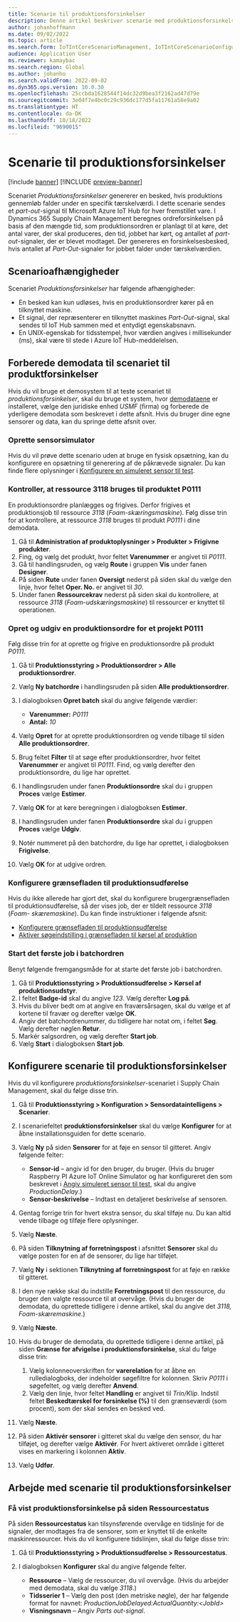 ```yaml
---
title: Scenarie til produktionsforsinkelser
description: Denne artikel beskriver scenarie med produktionsforsinkelser, der genererer en besked, hvis produktionsgennemløb falder under en specifik tærskelværdi.
author: johanhoffmann
ms.date: 09/02/2022
ms.topic: article
ms.search.form: IoTIntCoreScenarioManagement, IoTIntCoreScenarioConfigurationWizardV2, IoTIntMfgResourceStatusConfiguration, IoTIntMfgResourceStatus
audience: Application User
ms.reviewer: kamaybac
ms.search.region: Global
ms.author: johanho
ms.search.validFrom: 2022-09-02
ms.dyn365.ops.version: 10.0.30
ms.openlocfilehash: 25ccbda1628544f14dc32d9bea3f2162ad47d79e
ms.sourcegitcommit: 3e04f7e4bc0c29c936dc177d5fa11761a58e9a02
ms.translationtype: HT
ms.contentlocale: da-DK
ms.lasthandoff: 10/18/2022
ms.locfileid: "9690015"
---
```

# <a name="the-production-delays-scenario"></a>Scenarie til produktionsforsinkelser

[!include [banner](../includes/banner.md)]
[!INCLUDE [preview-banner](../includes/preview-banner.md)]
<!-- KFM: Preview until further notice -->

Scenariet *Produktionsforsinkelser* genererer en besked, hvis produktions gennemløb falder under en specifik tærskelværdi. I dette scenarie sendes et *part-out*-signal til Microsoft Azure IoT Hub for hver fremstillet vare. I Dynamics 365 Supply Chain Management beregnes ordreforsinkelsen på basis af den mængde tid, som produktionsordren er planlagt til at køre, det antal varer, der skal produceres, den tid, jobbet har kørt, og antallet af *part-out*-signaler, der er blevet modtaget. Der genereres en forsinkelsesbesked, hvis antallet af *Part-Out*-signaler for jobbet falder under tærskelværdien.

## <a name="scenario-dependencies"></a>Scenarioafhængigheder

Scenariet *Produktionsforsinkelser* har følgende afhængigheder:

- En besked kan kun udløses, hvis en produktionsordrer kører på en tilknyttet maskine.
- Et signal, der repræsenterer en tilknyttet maskines *Part-Out*-signal, skal sendes til IoT Hub sammen med et entydigt egenskabsnavn.
- En UNIX-egenskab for tidsstempel, hvor værdien angives i millisekunder (ms), skal være til stede i Azure IoT Hub-meddelelsen.

## <a name="prepare-demo-data-for-the-product-delays-scenario"></a>Forberede demodata til scenariet til produktforsinkelser

Hvis du vil bruge et demosystem til at teste scenariet til *produktionsforsinkelser*, skal du bruge et system, hvor [demodataene](../../fin-ops-core/fin-ops/get-started/demo-data.md) er installeret, vælge den juridiske enhed *USMF* (firma) og forberede de yderligere demodata som beskrevet i dette afsnit. Hvis du bruger dine egne sensorer og data, kan du springe dette afsnit over.

### <a name="set-up-sensor-simulator"></a>Oprette sensorsimulator

Hvis du vil prøve dette scenario uden at bruge en fysisk opsætning, kan du konfigurere en opsætning til generering af de påkrævede signaler. Du kan finde flere oplysninger i [Konfigurere en simuleret sensor til test](sdi-set-up-simulated-sensor.md).

### <a name="verify-that-resource-3118-is-used-for-product-p0111"></a>Kontroller, at ressource 3118 bruges til produktet P0111

En produktionsordre planlægges og frigives. Derfor frigives et produktionsjob til ressource *3118* (*Foam-skæringsmaskine*). Følg disse trin for at kontrollere, at ressource *3118* bruges til produkt *P0111* i dine demodata.

1. Gå til **Administration af produktoplysninger \> Produkter \> Frigivne produkter**.
1. Fing, og vælg det produkt, hvor feltet **Varenummer** er angivet til *P0111*.
1. Gå til handlingsruden, og vælg **Route** i gruppen **Vis** under fanen **Designer**.
1. På siden **Rute** under fanen **Oversigt** nederst på siden skal du vælge den linje, hvor feltet **Oper. No.** er angivet til *30*.
1. Under fanen **Ressourcekrav** nederst på siden skal du kontrollere, at ressource *3118* (*Foam-udskæringsmaskine*) til ressourcer er knyttet til operationen.

### <a name="create-and-release-a-production-order-for-product-p0111"></a>Opret og udgiv en produktionsordre for et projekt P0111

Følg disse trin for at oprette og frigive en produktionsordre på produkt *P0111*.

1. Gå til **Produktionsstyring \> Produktionsordrer \> Alle produktionsordrer**.
1. Vælg **Ny batchordre** i handlingsruden på siden **Alle produktionsordrer**.
1. I dialogboksen **Opret batch** skal du angive følgende værdier:

    - **Varenummer:** *P0111*
    - **Antal:** *10*

1. Vælg **Opret** for at oprette produktionsordren og vende tilbage til siden **Alle produktionsordrer**.
1. Brug feltet **Filter** til at søge efter produktionsordrer, hvor feltet **Varenummer** er angivet til *P0111*. Find, og vælg derefter den produktionsordre, du lige har oprettet.
1. I handlingsruden under fanen **Produktionsordre** skal du i gruppen **Proces** vælge **Estimer**.
1. Vælg **OK** for at køre beregningen i dialogboksen **Estimer**.
1. I handlingsruden under fanen **Produktionsordre** skal du i gruppen **Proces** vælge **Udgiv**.
1. Notér nummeret på den batchordre, du lige har oprettet, i dialogboksen **Frigivelse**.
1. Vælg **OK** for at udgive ordren.

### <a name="configure-the-production-floor-execution-interface"></a>Konfigurere grænsefladen til produktionsudførelse

Hvis du ikke allerede har gjort det, skal du konfigurere brugergrænsefladen til produktionsudførelse, så der vises job, der er tildelt ressource *3118* (*Foam- skæremaskine*). Du kan finde instruktioner i følgende afsnit:

- [Konfigurere grænsefladen til produktionsudførelse](sdi-scenario-equipment-downtime.md#config-pfe)
- [Aktiver søgeindstilling i grænsefladen til kørsel af produktion](sdi-scenario-equipment-downtime.md#enable-pfe-search)

### <a name="start-the-first-job-in-the-batch-order"></a>Start det første job i batchordren

Benyt følgende fremgangsmåde for at starte det første job i batchordren.

1. Gå til **Produktionsstyring \> Produktionsudførelse \> Kørsel af produktionsudstyr**.
1. I feltet **Badge-id** skal du angive *123*. Vælg derefter **Log på**.
1. Hvis du bliver bedt om at angive en fraværsårsagen, skal du vælge et af kortene til fravær og derefter vælge **OK**.
1. Angiv det batchordrenummer, du tidligere har notat om, i feltet **Søg**. Vælg derefter nøglen **Retur**.
1. Markér salgsordren, og vælg derefter **Start job**.
1. Vælg **Start** i dialogboksen **Start job**.

## <a name="set-up-the-production-delays-scenario"></a>Konfigurere scenarie til produktionsforsinkelser

Hvis du vil konfigurere *produktionsforsinkelser*-scenariet i Supply Chain Management, skal du følge disse trin.

1. Gå til **Produktionsstyring \> Konfiguration \> Sensordataintelligens \> Scenarier**.
1. I scenariefeltet **produktionsforsinkelser** skal du vælge **Konfigurer** for at åbne installationsguiden for dette scenario.
1. Vælg **Ny** på siden **Sensorer** for at føje en sensor til gitteret. Angiv følgende felter:

    - **Sensor-id** – angiv id for den bruger, du bruger. (Hvis du bruger Raspberry PI Azure IoT Online Simulator og har konfigureret den som beskrevet i [Angiv simuleret sensor til test](sdi-set-up-simulated-sensor.md), skal du angive *ProductionDelay*.)
    - **Sensor-beskrivelse** – Indtast en detaljeret beskrivelse af sensoren.

1. Gentag forrige trin for hvert ekstra sensor, du skal tilføje nu. Du kan altid vende tilbage og tilføje flere oplysninger.
1. Vælg **Næste**.
1. På siden **Tilknytning af forretningspost** i afsnittet **Sensorer** skal du vælge posten for en af de sensorer, du lige har tilføjet.
1. Vælg **Ny** i sektionen **Tilknytning af forretningspost** for at føje en række til gitteret.
1. I den nye række skal du indstille **Forretningspost** til den ressource, du bruger den valgte ressource til at overvåge. (Hvis du bruger de demodata, du oprettede tidligere i denne artikel, skal du angive det *3118, Foam-skæremaskine*.)
1. Vælg **Næste**.
1. Hvis du bruger de demodata, du oprettede tidligere i denne artikel, på siden **Grænse for afvigelse i produktionsforsinkelse**, skal du følge disse trin:

    1. Vælg kolonneoverskriften for **varerelation** for at åbne en rulledialogboks, der indeholder søgefiltre for kolonnen. Skriv *P0111* i søgefeltet, og vælg derefter **Anvend**.
    2. Vælg den linje, hvor feltet **Handling** er angivet til *Trin/Klip*. Indstil feltet **Beskedtærskel for forsinkelse (%)** til den grænseværdi (som procent), som der skal sendes en besked ved.

1. Vælg **Næste**.
1. På siden **Aktivér sensorer** i gitteret skal du vælge den sensor, du har tilføjet, og derefter vælge **Aktivér**. For hvert aktiveret område i gitteret vises en markering i kolonnen **Aktiv**.
1. Vælg **Udfør**.

## <a name="work-with-the-production-delays-scenario"></a>Arbejde med scenarie til produktionsforsinkelser

### <a name="view-production-delay-data-on-the-resource-status-page"></a>Få vist produktionsforsinkelse på siden Ressourcestatus

På siden **Ressourcestatus** kan tilsynsførende overvåge en tidslinje for de signaler, der modtages fra de sensorer, som er knyttet til de enkelte maskinressourcer. Hvis du vil konfigurere tidslinjen, skal du følge disse trin:

1. Gå til **Produktionsstyring \> Produktionsudførelse \> Ressourcestatus**.
1. I dialogboksen **Konfigurer** skal du angive følgende felter.

    - **Ressource** – Vælg de ressourcer, du vil overvåge. (Hvis du arbejder med demodata, skal du vælge *3118*.)
    - **Tidsserier 1** – Vælg den post (den metriske nøgle), der har følgende format for navnet: *ProductionJobDelayed:ActualQuantity:&lt;JobId&gt;*
    - **Visningsnavn** – Angiv *Parts out-signal*.
